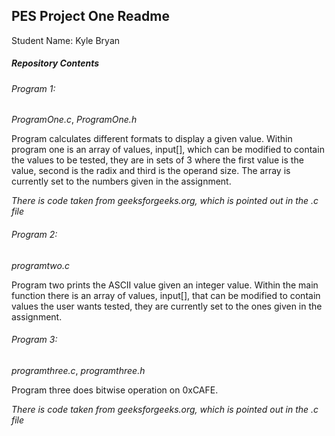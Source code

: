 ## PES Project One Readme

Student Name: Kyle Bryan

##### Repository Contents
###### Program 1:
*ProgramOne.c*, *ProgramOne.h*

Program calculates different formats to display a given value.  Within program one is an array of values, input[], which can be modified to contain the values to be tested, they are in sets of 3 where the first value is the value, second is the radix and third is the operand size.  The array is currently set to the numbers given in the assignment.

*There is code taken from geeksforgeeks.org, which is pointed out in the .c file*

###### Program 2:
*programtwo.c*

Program two prints the ASCII value given an integer value.  Within the main function there is an array of values, input[], that can be modified to contain values the user wants tested, they are currently set to the ones given in the assignment.



###### Program 3:
*programthree.c*, *programthree.h*

Program three does bitwise operation on 0xCAFE.

*There is code taken from geeksforgeeks.org, which is pointed out in the .c file*  
